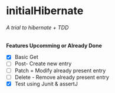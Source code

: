 # initialHibernate
###### A trial to hibernate + TDD

__Features Upcomming or Already Done__
- [x] Basic Get
- [ ] Post- Create new entry
- [ ] Patch = Modify already present entry
- [ ] Delete - Remove already present entry
- [x] Test using Junit & assertJ
